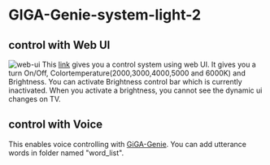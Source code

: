 # GIGA-Genie-system-light-2


## control with Web UI
![web-ui](./image/web-iu.png)
This [link](http://uni18.hexa.pro:20398/sl2/index.html) gives you a control system using web UI. 
It gives you a turn On/Off, Colortemperature(2000,3000,4000,5000 and 6000K) and Brightness. You can activate Brightness control bar which is currently inactivated. When you activate a brightness, you cannot see the dynamic ui changes on TV.
<br />
## control with Voice
This enables voice controlling with [GiGA-Genie](https://gigagenie.ai/). You can add utterance words in folder named "word\_list".
